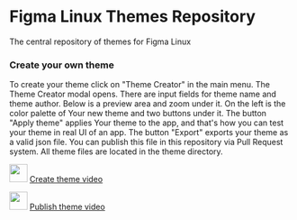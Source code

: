 # Figma Linux Themes Repository

The central repository of themes for Figma Linux

### Create your own theme

To create your theme click on "Theme Creator" in the main menu. The Theme Creator modal opens. There are input fields for theme name and theme author. Below is a preview area and zoom under it. On the left is the color palette of Your new theme and two buttons under it. The button "Apply theme" applies Your theme to the app, and that's how you can test your theme in real UI of an app. The button "Export" exports your theme as a valid json file. You can publish this file in this repository via Pull Request system.
All theme files are located in the  theme directory.

<p>
    <img src="https://github.com/Figma-Linux/figma-linux-themes/raw/master/youtube_icon.png" width="32">
    <a href="https://youtu.be/B5It6MfJnOs" target="_blank">Create theme video</a>
</p>

<p>
    <img src="https://github.com/Figma-Linux/figma-linux-themes/raw/master/youtube_icon.png" width="32">
    <a href="https://youtu.be/4MeYil97yxs" target="_blank">Publish theme video</a>
</p>
